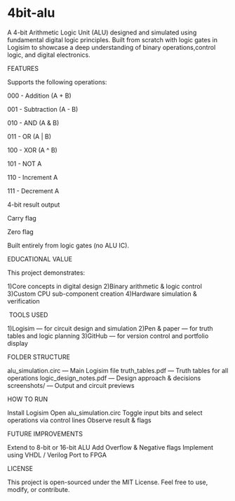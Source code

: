 # 4bit-alu
A 4-bit Arithmetic Logic Unit (ALU) designed and simulated using fundamental digital logic principles. Built from scratch with logic gates in Logisim to showcase a deep understanding of 
binary operations,control logic, and digital electronics.

FEATURES

Supports the following operations:

000 - Addition (A + B)

001 - Subtraction (A - B)

010 - AND (A & B)

011 - OR (A | B)

100 - XOR (A ^ B)

101 - NOT A

110 - Increment A

111 - Decrement A

4-bit result output

Carry flag

Zero flag

Built entirely from logic gates (no ALU IC).


EDUCATIONAL VALUE

This project demonstrates:

1)Core concepts in digital design 
2)Binary arithmetic & logic control
3)Custom CPU sub-component creation
4)Hardware simulation & verification

 TOOLS USED
 
1)Logisim — for circuit design and simulation
2)Pen & paper — for truth tables and logic planning
3)GitHub — for version control and portfolio display

 FOLDER STRUCTURE
 
alu_simulation.circ — Main Logisim file
truth_tables.pdf — Truth tables for all operations
logic_design_notes.pdf — Design approach & decisions
screenshots/ — Output and circuit previews

HOW TO RUN

Install Logisim
Open alu_simulation.circ
Toggle input bits and select operations via control lines
Observe result & flags

FUTURE IMPROVEMENTS

Extend to 8-bit or 16-bit ALU
Add Overflow & Negative flags
Implement using VHDL / Verilog
Port to FPGA

LICENSE

This project is open-sourced under the MIT License. Feel free to use, modify, or contribute.
